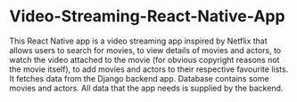 # Video-Streaming-React-Native-App

This React Native app is a video streaming app inspired by Netflix that allows users to search for movies, to view details of movies and actors,
to watch the video attached to the movie (for obvious copyright reasons not the movie itself), to add movies and actors to their respective favourite lists. 
It fetches data from the Django backend app. Database contains some movies and actors. All data that the app needs is supplied by the backend.
